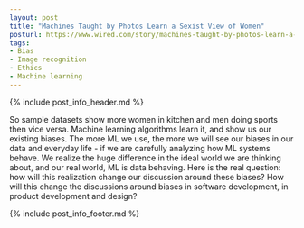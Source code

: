 ```yaml
---
layout: post
title: "Machines Taught by Photos Learn a Sexist View of Women"
posturl: https://www.wired.com/story/machines-taught-by-photos-learn-a-sexist-view-of-women/
tags:
- Bias
- Image recognition
- Ethics
- Machine learning
---
```


{% include post_info_header.md %}

So sample datasets show more women in kitchen and men doing sports then vice versa. Machine learning algorithms learn it, and show us our existing biases. The more ML we use, the more we will see our biases in our data and everyday life - if we are carefully analyzing how ML systems behave. We realize the huge difference in the ideal world we are thinking about, and our real world, ML is data behaving. Here is the real question: how will this realization change our discussion around these biases? How will this change the discussions around biases in software development, in product development and design?

<!--more-->
{% include post_info_footer.md %}
